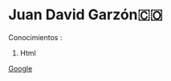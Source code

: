  
<h1>Juan David Garzón🇨🇴</h1>
<p>Conocimientos :</p>
<ol>
    <li>Html</li>


</ol>

<a href="https://google.com"> Google </a>